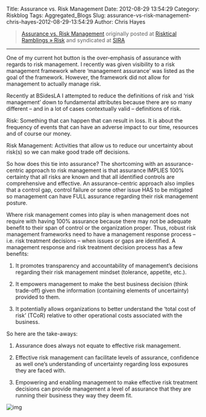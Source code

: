 Title: Assurance vs. Risk Management
Date: 2012-08-29 13:54:29
Category: Riskblog
Tags: Aggregated_Blogs
Slug: assurance-vs-risk-management-chris-hayes-2012-08-29-13:54:29
Author: Chris Hayes

>[Assurance vs. Risk Management](http://risktical.com/2012/08/29/assurance-vs-risk-management/) originally posted at [Risktical Ramblings » Risk](http://risktical.com) and syndicated at [SIRA](http://societyinforisk.org)
***
One of my current hot button is the over-emphasis of assurance with regards to risk management. I recently was given visibility to a risk management framework where ‘management assurance’ was listed as the goal of the framework. However, the framework did not allow for management to actually manage risk.

Recently at BSidesLA I attempted to reduce the definitions of risk and ‘risk management’ down to fundamental attributes because there are so many different – and in a lot of cases contextually valid – definitions of risk.

Risk: Something that can happen that can result in loss. It is about the frequency of events that can have an adverse impact to our time, resources and of course our money.

Risk Management: Activities that allow us to reduce our uncertainty about risk(s) so we can make good trade off decisions.

So how does this tie into assurance? The shortcoming with an assurance-centric approach to risk management is that assurance IMPLIES 100% certainty that all risks are known and that all identified controls are comprehensive and effective. An assurance-centric approach also implies that a control gap, control failure or some other issue HAS to be mitigated so management can have FULL assurance regarding their risk management posture.

Where risk management comes into play is when management does not require with having 100% assurance because there may not be adequate benefit to their span of control or the organization proper. Thus, robust risk management frameworks need to have a management response process – i.e. risk treatment decisions – when issues or gaps are identified. A management response and risk treatment decision process has a few benefits:

1. It promotes transparency and accountability of management’s decisions regarding their risk management mindset (tolerance, appetite, etc.).

2. It empowers management to make the best business decision (think trade-off) given the information (containing elements of uncertainty) provided to them.

3. It potentially allows organizations to better understand the ‘total cost of risk’ (TCoR) relative to other operational costs associated with the business.

So here are the take-aways:

1. Assurance does always not equate to effective risk management.

2. Effective risk management can facilitate levels of assurance, confidence as well one’s understanding of uncertainty regarding loss exposures they are faced with.

3. Empowering and enabling management to make effective risk treatment decisions can provide management a level of assurance that they are running their business they way they deem fit.

![img](/images/blank.png%20/></a>%20<img%20alt=)


